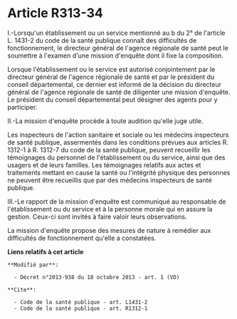 # Article R313-34

I.-Lorsqu'un établissement ou un service mentionné au b du 2° de l'article L. 1431-2 du code de la santé publique connaît des
difficultés de fonctionnement, le directeur général de l'agence régionale de santé peut le soumettre à l'examen d'une mission
d'enquête dont il fixe la composition. 

Lorsque l'établissement ou le service est autorisé conjointement par le directeur général de l'agence régionale de santé et
par le président du conseil départemental, ce dernier est informé de la décision du directeur général de l'agence régionale
de santé de diligenter une mission d'enquête. Le président du conseil départemental peut désigner des agents pour y
participer. 

II.-La mission d'enquête procède à toute audition qu'elle juge utile. 

Les inspecteurs de l'action sanitaire et sociale ou les médecins inspecteurs de santé publique, assermentés dans les
conditions prévues aux articles R. 1312-1 à R. 1312-7 du code de la santé publique, peuvent recueillir les témoignages du
personnel de l'établissement ou du service, ainsi que des usagers et de leurs familles. Les témoignages relatifs aux actes et
traitements mettant en cause la santé ou l'intégrité physique des personnes ne peuvent être recueillis que par des médecins
inspecteurs de santé publique. 

III.-Le rapport de la mission d'enquête est communiqué au responsable de l'établissement ou du service et à la personne
morale qui en assure la gestion. Ceux-ci sont invités à faire valoir leurs observations. 

La mission d'enquête propose des mesures de nature à remédier aux difficultés de fonctionnement qu'elle a constatées.

**Liens relatifs à cet article**

	**Modifié par**:

	  - Décret n°2013-938 du 18 octobre 2013 - art. 1 (VD)

	**Cite**:

	  - Code de la santé publique - art. L1431-2
	  - Code de la santé publique - art. R1312-1
